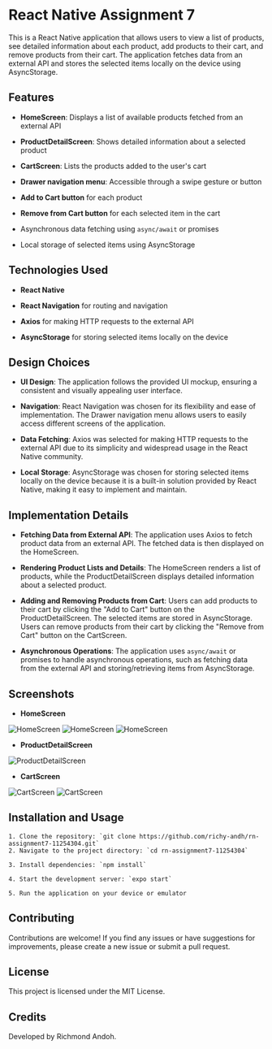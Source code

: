 # React Native Assignment 7

This is a React Native application that allows users to view a list of products, see detailed information about each product, add products to their cart, and remove products from their cart. The application fetches data from an external API and stores the selected items locally on the device using AsyncStorage.

## Features

- **HomeScreen**: Displays a list of available products fetched from an external API

- **ProductDetailScreen**: Shows detailed information about a selected product

- **CartScreen**: Lists the products added to the user's cart

- **Drawer navigation menu**: Accessible through a swipe gesture or button

- **Add to Cart button** for each product

- **Remove from Cart button** for each selected item in the cart

- Asynchronous data fetching using `async/await` or promises

- Local storage of selected items using AsyncStorage

## Technologies Used

- **React Native**

- **React Navigation** for routing and navigation

- **Axios** for making HTTP requests to the external API

- **AsyncStorage** for storing selected items locally on the device

## Design Choices

- **UI Design**: The application follows the provided UI mockup, ensuring a consistent and visually appealing user interface.

- **Navigation**: React Navigation was chosen for its flexibility and ease of implementation. The Drawer navigation menu allows users to easily access different screens of the application.

- **Data Fetching**: Axios was selected for making HTTP requests to the external API due to its simplicity and widespread usage in the React Native community.

- **Local Storage**: AsyncStorage was chosen for storing selected items locally on the device because it is a built-in solution provided by React Native, making it easy to implement and maintain.

## Implementation Details

- **Fetching Data from External API**: The application uses Axios to fetch product data from an external API. The fetched data is then displayed on the HomeScreen.

- **Rendering Product Lists and Details**: The HomeScreen renders a list of products, while the ProductDetailScreen displays detailed information about a selected product.

- **Adding and Removing Products from Cart**: Users can add products to their cart by clicking the "Add to Cart" button on the ProductDetailScreen. The selected items are stored in AsyncStorage. Users can remove products from their cart by clicking the "Remove from Cart" button on the CartScreen.

- **Asynchronous Operations**: The application uses `async/await` or promises to handle asynchronous operations, such as fetching data from the external API and storing/retrieving items from AsyncStorage.

## Screenshots

- **HomeScreen**


![HomeScreen](/assets/screen1.png)  ![HomeScreen](/assets/screen5.png)  ![HomeScreen](/assets/screen2.png) 


- **ProductDetailScreen**


![ProductDetailScreen](/assets/screen4.png) 


- **CartScreen**


![CartScreen](/assets/screen3.png) ![CartScreen](/assets/screen6.png) 



## Installation and Usage

```
1. Clone the repository: `git clone https://github.com/richy-andh/rn-assignment7-11254304.git`
2. Navigate to the project directory: `cd rn-assignment7-11254304`

3. Install dependencies: `npm install`

4. Start the development server: `expo start`

5. Run the application on your device or emulator

```

## Contributing

Contributions are welcome! If you find any issues or have suggestions for improvements, please create a new issue or submit a pull request.

## License

This project is licensed under the MIT License.


## Credits
Developed by Richmond Andoh.
